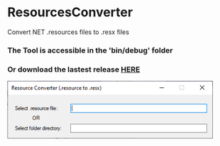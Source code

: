 # ResourcesConverter

Convert NET .resources files to .resx files

### **The Tool is accessible in the 'bin/debug' folder**

### Or download the lastest release [HERE](https://github.com/bouletmarc/ResourcesConverter/releases)

![alt text](https://github.com/bouletmarc/ResourcesConverter/blob/main/ResourceConverter_2022-04-21_07-39-28.png?raw=true)
